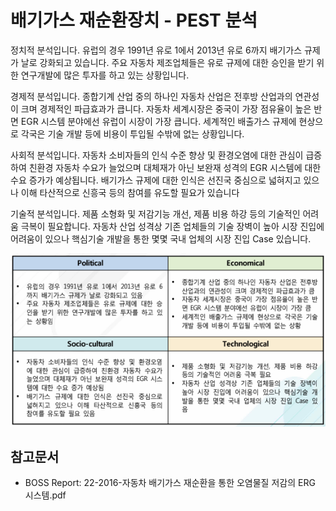 # 배기가스 재순환장치 - PEST 분석

정치적 분석입니다. 유럽의 경우 1991년 유로 1에서 2013년 유로 6까지 배기가스 규제가 날로 강화되고 있습니다.
주요 자동차 제조업체들은 유로 규제에 대한 승인을 받기 위한 연구개발에 많은 투자를 하고 있는 상황입니다.

경제적 분석입니다. 종합기계 산업 중의 하나인 자동차 산업은 전후방 산업과의 연관성이 크며 경제적인 파급효과가 큽니다.
자동차 세계시장은 중국이 가장 점유율이 높은 반면 EGR 시스템 분야에선 유럽이 시장이 가장 큽니다.
세계적인 배출가스 규제에 현상으로 각국은 기술 개발 등에 비용이 투입될 수밖에 없는 상황입니다.

사회적 분석입니다. 자동차 소비자들의 인식 수준 향상 및 환경오염에 대한 관심이 급증하여 친환경 자동차 수요가 늘었으며 대체재가 아닌 보완재 성격의 EGR 시스템에 대한 수요 증가가 예상됩니다.
배기가스 규제에 대한 인식은 선진국 중심으로 넓혀지고 있으나 이해 타산적으로 신흥국 등의 참여를 유도할 필요가 있습니다

기술적 분석입니다. 제품 소형화 및 저감기능 개선, 제품 비용 하강 등의 기술적인 어려움 극복이 필요합니다.
자동차 산업 성격상 기존 업체들의 기술 장벽이 높아 시장 진입에 어려움이 있으나 핵심기술 개발을 통한 몇몇 국내 업체의 시장 진입 Case 있습니다.


![](./images/배기가스재순환장치_Q13_4_1.PNG)


## 참고문서
- BOSS Report: 22-2016-자동차 배기가스 재순환을 통한 오염물질 저감의 ERG 시스템.pdf
